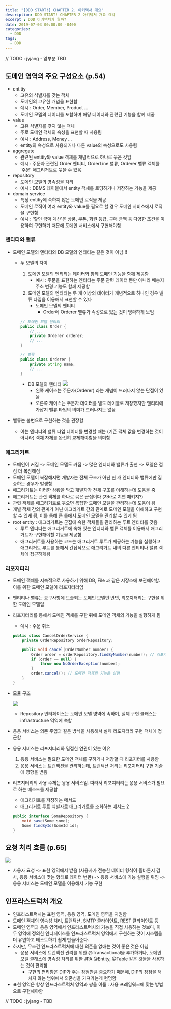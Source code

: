 ```yaml
---
title: "[DDD START!] CHAPTER 2. 아키텍처 개요"
description: DDD START! CHAPTER 2 아키텍처 개요 요약
excerpt : DDD 아키텍처가 뭘까?
date: 2019-07-03 00:00:00 -0400
categories:
  - DDD
tags:
  - DDD
---
```


// TODO : jyjang - 앞부분 TBD

## 도메인 영역의 주요 구성요소 (p.54)

- entitiy
    - 고유의 식별자를 갖는 객체
    - 도메인의 고유한 개념을 표현함
    - 예시 : Order, Member, Product ...
    - 도메인 모델의 데이터를 포함하며 해당 데이터와 관련된 기능을 함께 제공
- value
    - 고유 식별자를 갖지 않는 객체
    - 주로 도메인 객체의 속성을 표현할 때 사용됨
    - 예시 : Address, Money ...
    - entity의 속성으로 사용되거나 다른 value의 속성으로도 사용됨
- aggregate
    - 관련된 entitiy와 value 객체를 개념적으로 하나로 묶은 것임
    - 예시 : 주문과 관련된 Order 엔티티, OrderLine 밸류, Orderer 밸류 객체를 '주문' 애그리거트로 묶을 수 있음
- repository
    - 도메인 모델의 영속성을 처리
    - 예시 : DBMS 테이블에서 entity 객체를 로딩하거나 저장하는 기능을 제공
- domain service
    - 특정 entitiy에 속하지 않은 도메인 로직을 제공
    - 도메인 로직이 여러 entity와 value를 필요로 할 경우 도메인 서비스에서 로직을 구현함
    - 예시 : '할인 금액 계산'은 상품, 쿠폰, 회원 등급, 구매 금액 등 다양한 조건을 이용하여 구현하기 때문에 도메인 서비스에서 구현해야함

### 엔티티와 밸류

- 도메인 모델의 엔티티와 DB 모델의 엔티티는 같은 것이 아님!!!
    - 두 모델의 차이
        1. 도메인 모델의 엔티티는 데이터와 함께 도메인 기능을 함께 제공함
            - 예시 : 주문을 표현하는 엔티티는 주문 관련 데이터 뿐만 아니라 배송지 주소 변경 기능도 함께 제공함
        2. 도메인 모델의 엔티티는 두 개 이상의 데이터가 개념적으로 하나인 경우 밸류 타입을 이용해서 표현할 수 있다
            - 도메인 모델의 엔티티
                - Order에 Orderer 밸류가 속성으로 있는 것이 명확하게 보임

        ```java
        // 도메인 모델 엔티티
        public class Order {
            // ...
            private Orderer orderer;
            // ...
        }

        // 밸류
        public class Orderer {
            private String name;
            // ...
        }
        ```
        - DB 모델의 엔티티
            ![](/assets/images/RDBMSandValue.jpg)
            - 왼쪽 케이스는 주문자(Orderer) 라는 개념이 드러나지 않는 단점이 있음
            - 오른쪽 케이스는 주문자 데이터를 별도 테이블로 저장했지만 엔티티에 가깝지 밸류 타입의 의미가 드러나지는 않음

- 밸류는 불변으로 구현하는 것을 권장함
    - 이는 엔티티의 밸류 타입 데이터를 변경할 때는 (기존 객체 값을 변경하는 것이 아니라) 객체 자체를 완전히 교체해야함을 의미함

### 애그리커트

- 도메인이 커짐 -> 도메인 모델도 커짐 -> 많은 엔티티와 밸류가 출현 -> 모델은 점점 더 복잠해짐
- 도메인 모델이 복잡해지면 개발자는 전체 구조가 아닌 한 개 엔티티와 밸류에만 집중하는 경우가 발생함
- 애그리거트는 이러한 상황을 막고 개발자가 전체 구조를 이해하는데 도움을 줌
- 애그리거트는 관련 객체를 하나로 묶은 군집이다 (자바로 치면 패키지?)
- 관련 객체를 애그리거트로 묶으면 복잡한 도메인 모델을 관리하는데 도움이 됨
- 개별 객체 간의 관계가 아닌 애그리거트 간의 관계로 도메인 모델을 이해하고 구현할 수 있게 됨, 이를 통해 큰 틀에서 도메인 모델을 관리할 수 있게 됨
- root entity : 애그리거트는 군집에 속한 객체들을 관리하는 루트 엔티티를 갖음
    - 루트 엔티티는 애그리거트에 속해 있는 엔티티와 밸류 객체를 이용해서 애그리거트가 구현해야할 기능을 제공함
    - 애그리커트를 사용하는 코드는 애그리거트 루트가 제공하는 기능을 실행하고 애그리거트 루트를 통해서 간접적으로 애그리거트 내의 다른 앤티티나 밸류 객체에 접근하게됨

### 리포지터리

- 도메인 객체를 지속적으로 사용하기 위해 DB, File 과 같은 저장소에 보관해야함. 이를 위한 도메인 모델이 리포지터리임
- 엔티티나 밸류는 요구사항에 도출되는 도메인 모델인 반면, 리포지터리는 구현을 위한 도메인 모델임
- 리포지터리를 통해서 도메인 객체를 구한 뒤에 도메인 객체의 기능을 실행하게 됨
    - 예시 : 주문 취소

    ```java
    public class CancelOrderService {
        private OrderRepository orderRepository;

        public void cancel(OrderNumber number) {
            Order order = orderRepository.findByNumber(number); // 리포지터리를 통해 도메인 객체를 구함
            if (order == null) {
                throw new NoOrderException(number);
            }
            order.cancel(); // 도메인 객체의 기능을 실행
        }
    }
    ```
- 모듈 구조

    ![](/assets/images/orderModuleStructure.jpg)
    - Repository 인터페이스는 도메인 모델 영역에 속하며, 실제 구현 클래스는 infrastructure 역역에 속함

- 응용 서비스는 의존 주입과 같은 방식을 사용해서 실제 리포지터리 구현 객체에 접근함
- 응용 서비스는 리포지터리와 밀접한 연관이 있는 이유
    1. 응용 서비스는 필요한 도메인 객체를 구하거나 저장할 때 리포지터를 사용함
    2. 응용 서비스는 트랜잭션을 관리하는데, 트랜잭션 처리는 리포지터리 구현 기술에 영향을 받음
- 리포지터리의 사용 주체는 응용 서비스임. 따라서 리포지터리는 응용 서비스가 필요로 하는 메소드를 제공함
    - 애그리거트를 저장하는 메서드
    - 애그리거트 루트 식별자로 애그리거트를 조회하는 메서드
    2
    ```java
    public interface SomeRepository {
        void save(Some some);
        Some findById(SomeId id);
    }
    ```

## 요청 처리 흐름 (p.65)

![](/assets/images/requestFlow.jpg)

- 사용자 요청 -> 표현 영역에서 받음 (사용자가 전송한 데이터 형식이 올바른지 검사, 응용 서비스에 맞는 형태로 데이터 변환) -> 응용 서비스에 기능 실행을 위임 -> 응용 서비스는 도메인 모델을 이용해서 기능 구현

## 인프라스트럭처 개요

- 인프라스트럭처는 표현 영역, 응용 영역, 도메인 영역을 지원함
- 도메인 객체의 영속성 처리, 트랜잭션, SMTP 클라이언트, REST 클라이언트 등
- 도메인 영역과 응용 영역에서 인프라스트럭처의 기능을 직접 사용하는 것보다, 이 두 영역에 정의한 인터페이스를 인프라스트럭처 영역에서 구현하는 것이 시스템을 더 유연하고 테스트하기 쉽게 만들어준다.
- 하지만, 무조건 인프라스트럭처에 대한 의존을 없애는 것이 좋은 것은 아님
  - 응용 서비스에 트랜젝션 관리를 위한 @Transactional을 추가하거나, 도메인 모델 클래스에 영속성 처리를 위한 JPA @Entity, @Table 같은 것들을 사용하는 것이 편리함
    - 구현의 편리함은 DIP가 주는 장점만큼 중요하기 때문에, DIP의 장점을 해치지 않는 범위에서 의존성을 가져가는게 현명함
- 표현 영역은 항상 인프라스트럭처 영역과 쌍을 이룸 : 사용 프레임워크에 맞는 방법으로 구현해야함

// TODO : jyjang - TBD